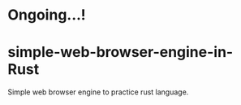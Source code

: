# Ongoing...!
# simple-web-browser-engine-in-Rust
Simple web browser engine to practice rust language.
